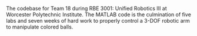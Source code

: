The codebase for Team 18 during RBE 3001: Unified Robotics III at Worcester Polytechnic Institute. The MATLAB code is the culmination of five labs and seven weeks of hard work to properly control a 3-DOF robotic arm to manipulate colored balls.